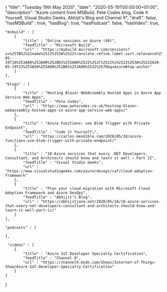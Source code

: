 {
    "title": "Tuesday 19th May 2020",
    "date": "2020-05-19T00:00:00+01:00",
    "description": "Azure content from MSBuild, Pete Codes blog, Code It Yourself, Visual Studio Geeks, Abhijit's Blog and Channel 9",
    "draft": false,
    "hasMSBuild" : true,
    "hasBlog": true,
    "hasPodcast": false,
    "hasVideo": true,

    "msbuild" : [
        {
            "title" : "Online sessions on Azure (49)",
            "feedTitle" : "Microsoft Build",
            "url" : "https://mybuild.microsoft.com/sessions?s=%257B%2522name%2522%253A%2522translate.refine.label.sort.relevance%2522%252C%2522type%2522%253A0%257D&t=%257B%2522from%2522%253A%25222020-05-19T16%253A00%253A00%252B01%253A00%2522%252C%2522to%2522%253A%25222020-05-19T23%253A59%253A00%252B01%253A00%2522%257D&q=Azure#top-anchor"
        }
    ],

    "blogs" : [
        {
            "title" : "Hosting Blazor WebAssembly Hosted Apps in Azure App Service Web Apps",
            "feedTitle" : "Pete Codes",
            "url" : "https://www.petecodes.co.uk/hosting-blazor-webassembly-hosted-apps-in-azure-app-service-web-apps/"
        },
        {
            "title" : "Azure Functions: use Blob Trigger with Private Endpoint",
            "feedTitle" : "Code it Yourself…",
            "url" : "https://carlos.mendible.com/2020/05/18/azure-functions-use-blob-trigger-with-private-endpoint/"
        },
        {
            "title" : "10 Azure services that every .NET Developers, Consultant, and Architects should know and learn it well – Part II",
            "feedTitle" : "Visual Studio Geeks",
            "url" : "https://www.visualstudiogeeks.com/azure/devops/caf/cloud-adoption-framework"
        },
        {
            "title" : "Plan your cloud migration with Microsoft Cloud Adoption Framework and Azure DevOps",
            "feedTitle" : "Abhijit’s Blog",
            "url" : "https://abhijitjana.net/2020/05/16/10-azure-services-that-every-net-developers-consultant-and-architects-should-know-and-learn-it-well-part-ii/"
        }
    ],

    "podcasts" : [
        
    ],

     "videos" : [
        {
            "title" : "Azure IoT Developer Specialty Certification",
            "feedTitle" : "Channel 9",
            "url" : "https://channel9.msdn.com/Shows/Internet-of-Things-Show/Azure-IoT-Developer-Specialty-Certification"
        }
    ]
}

